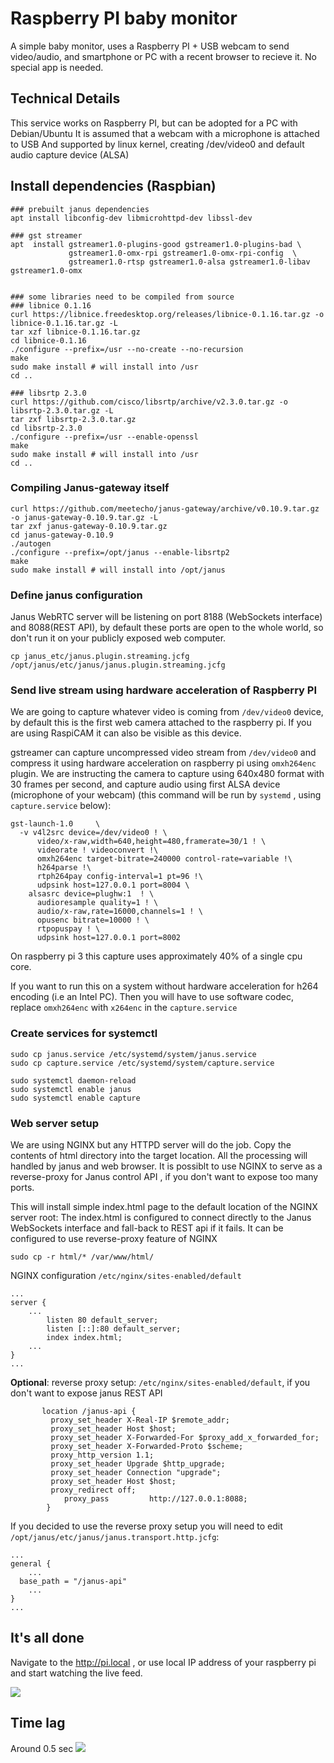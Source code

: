 # Raspberry PI baby monitor

A simple baby monitor, uses a Raspberry PI + USB webcam to send video/audio, and smartphone
or PC with a recent browser to recieve it. No special app is needed.


## Technical Details

This service works on Raspberry PI, but can be adopted for a PC with Debian/Ubuntu
It is assumed that a webcam with a microphone is attached to USB
And supported by linux kernel, creating /dev/video0 and default audio capture device (ALSA)

## Install dependencies (Raspbian)

```
### prebuilt janus dependencies
apt install libconfig-dev libmicrohttpd-dev libssl-dev

### gst streamer
apt  install gstreamer1.0-plugins-good gstreamer1.0-plugins-bad \
             gstreamer1.0-omx-rpi gstreamer1.0-omx-rpi-config  \
             gstreamer1.0-rtsp gstreamer1.0-alsa gstreamer1.0-libav gstreamer1.0-omx 


### some libraries need to be compiled from source
### libnice 0.1.16
curl https://libnice.freedesktop.org/releases/libnice-0.1.16.tar.gz -o libnice-0.1.16.tar.gz -L
tar xzf libnice-0.1.16.tar.gz
cd libnice-0.1.16
./configure --prefix=/usr --no-create --no-recursion
make
sudo make install # will install into /usr
cd ..

### libsrtp 2.3.0
curl https://github.com/cisco/libsrtp/archive/v2.3.0.tar.gz -o libsrtp-2.3.0.tar.gz -L
tar zxf libsrtp-2.3.0.tar.gz
cd libsrtp-2.3.0
./configure --prefix=/usr --enable-openssl
make 
sudo make install # will install into /usr
cd ..
```

### Compiling Janus-gateway itself

```
curl https://github.com/meetecho/janus-gateway/archive/v0.10.9.tar.gz -o janus-gateway-0.10.9.tar.gz -L
tar zxf janus-gateway-0.10.9.tar.gz
cd janus-gateway-0.10.9
./autogen
./configure --prefix=/opt/janus --enable-libsrtp2
make 
sudo make install # will install into /opt/janus
```

### Define janus configuration

Janus WebRTC server will be listening on port 8188 (WebSockets interface) and 8088(REST API), by
default these ports are open to the whole world, so don't run it on your publicly exposed web computer.

```
cp janus_etc/janus.plugin.streaming.jcfg  /opt/janus/etc/janus/janus.plugin.streaming.jcfg
```

### Send live stream using hardware acceleration of Raspberry PI

We are going to capture whatever video is coming from `/dev/video0` device, by default this
is the first web camera attached to the raspberry pi. If you are using RaspiCAM it can also be
visible as this device.

gstreamer can capture uncompressed video stream from `/dev/video0` and compress it using hardware acceleration on raspberry pi using `omxh264enc` plugin. We are instructing the camera to capture
using 640x480 format with 30 frames per second, and capture audio using first ALSA device (microphone of your webcam) (this command will be run by `systemd` , using `capture.service` below):
```
gst-launch-1.0     \
  -v v4l2src device=/dev/video0 ! \
      video/x-raw,width=640,height=480,framerate=30/1 ! \
      videorate ! videoconvert !\
      omxh264enc target-bitrate=240000 control-rate=variable !\
      h264parse !\
      rtph264pay config-interval=1 pt=96 !\
      udpsink host=127.0.0.1 port=8004 \
    alsasrc device=plughw:1  ! \
      audioresample quality=1 ! \
      audio/x-raw,rate=16000,channels=1 ! \
      opusenc bitrate=10000 ! \
      rtpopuspay ! \
      udpsink host=127.0.0.1 port=8002
```
On raspberry pi 3 this capture uses approximately 40% of a single cpu core.

If you want to run this on a system without hardware acceleration for h264 encoding (i.e an Intel PC).
Then you will have to use software codec, replace `omxh264enc` with `x264enc` in the `capture.service`

### Create services for systemctl

```
sudo cp janus.service /etc/systemd/system/janus.service
sudo cp capture.service /etc/systemd/system/capture.service

sudo systemctl daemon-reload
sudo systemctl enable janus
sudo systemctl enable capture
```

### Web server setup

We are using NGINX but any HTTPD server will do the job.
Copy the contents of html directory into the target location.
All the processing will handled by janus and web browser. It is possiblt to use NGINX to serve as a reverse-proxy for Janus control API , if you don't want to expose too many ports.

This will install simple index.html page to the default location of the NGINX server root:
The index.html is configured to connect directly to the Janus WebSockets interface and fall-back to REST api
if it fails. It can be configured to use reverse-proxy feature of NGINX

```
sudo cp -r html/* /var/www/html/
```

NGINX configuration `/etc/nginx/sites-enabled/default`

```
...
server {
    ...
        listen 80 default_server;
        listen [::]:80 default_server;
        index index.html;
    ...
}
...
```

**Optional**: reverse proxy setup: `/etc/nginx/sites-enabled/default`, if you don't want to expose janus REST API

```
       location /janus-api {
         proxy_set_header X-Real-IP $remote_addr;
         proxy_set_header Host $host;
         proxy_set_header X-Forwarded-For $proxy_add_x_forwarded_for;
         proxy_set_header X-Forwarded-Proto $scheme;
         proxy_http_version 1.1;
         proxy_set_header Upgrade $http_upgrade;
         proxy_set_header Connection "upgrade";
         proxy_set_header Host $host;
         proxy_redirect off;
            proxy_pass         http://127.0.0.1:8088;
        }
```

If you decided to use the reverse proxy setup you will need to edit `/opt/janus/etc/janus/janus.transport.http.jcfg`:

```
...
general {
    ...
  base_path = "/janus-api"
    ...
}
...
```

## It's all done

Navigate to the http://pi.local , or use local IP address of your raspberry pi and start watching the live feed.

![](screenshot.jpg)

## Time lag
Around 0.5 sec
![](delay.jpg)
